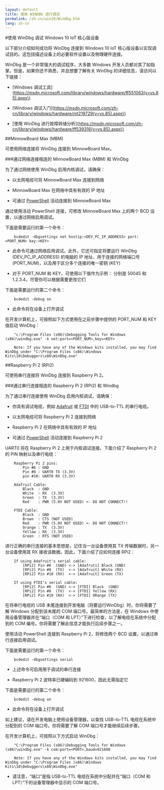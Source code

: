 ```yaml
---
layout: default
title: 使用 WINDBG 进行调试
permalink: /zh-cn/win10/Windbg.htm
lang: zh-cn
---
```


#使用 WinDbg 调试 Windows 10 IoT 核心版设备

以下部分介绍如何成功将 WinDbg 连接到 Windows 10 IoT 核心版设备以实现调试目的。这包括描述设备上的必要软件设置以及物理硬件连接。

WinDbg 是一个非常强大的调试程序，大多数 Windows 开发人员都对其了如指掌。但是，如果你还不熟悉，并且想要了解有关 WinDbg 的详细信息，请访问以下链接：

* \[Windows 调试工具\]\(https://msdn.microsoft.com/library/windows/hardware/ff551063(v=vs.85).aspx\) 

* \[Windows 调试入门\]\(https://msdn.microsoft.com/zh-cn/library/windows/hardware/mt219729(v=vs.85).aspx\)

* \[使用 WinDbg 进行故障转储分析\]\(https://msdn.microsoft.com/zh-cn/library/windows/hardware/ff539316(v=vs.85).aspx\)


##MinnowBoard Max \(MBM\) 

可使用网络连接将 WinDbg 连接到 MinnowBoard Max。

###通过网络连接相连的 MinnowBoard Max \(MBM\) 和 WinDbg

为了通过网络使用 WinDbg 启用内核调试，请确保：

* 以太网电缆可将 MinnowBoard Max 连接到网络 

* MinnowBoard Max 在网络中具有有效的 IP 地址

* 可通过 [PowerShell]({{site.baseurl}}/{{page.lang}}/win10/samples/PowerShell.htm) 活动连接到 MinnowBoard Max

通过使用活动 PowerShell 连接，可修改 MinnowBoard Max 上的两个 BCD 设置，以通过网络启用调试。

下面是需要运行的第一个命令：

        bcdedit -dbgsettings net hostip:<DEV_PC_IP_ADDRESS> port:<PORT_NUM> key:<KEY> 

* 此命令可通过网络启用调试。此外，它还可指定将要运行 WinDbg \(DEV\_PC\_IP\_ADDRESS\) 的电脑的 IP 地址、用于连接的网络端口号 \(PORT\_NUM\)，以及用于区分多个连接的唯一密钥 \(KEY\) 

* 对于 PORT\_NUM 和 KEY，可使用以下值作为示例： 分别是 50045 和 1.2.3.4，尽管你可以根据需要更改它们

下面是需要运行的第二个命令：

        bcdedit -debug on

* 此命令将在设备上打开调试 

在开发计算机上，可按照如下方式使用在之前步骤中提供的 PORT\_NUM 和 KEY 值启动 WinDbg：

        "c:\Program Files (x86)\Debugging Tools for Windows (x86)\windbg.exe" -k net:port=<PORT_NUM>,key=<KEY>

        Note: If you have any of the Windows kits installed, you may find WinDbg under "C:\Program Files (x86)\Windows Kits\10\Debuggers\x86\WinDbg.exe" 

##Raspberry Pi 2 \(RPi2\) 

可使用串行连接将 WinDbg 连接到 Raspberry Pi 2。

###通过串行连接相连的 Raspberry Pi 2 \(RPi2\) 和 Windbg

为了通过串行连接使用 WinDbg 启用内核调试，请确保：

* 你具有调试电缆，例如 [Adafruit](https://www.adafruit.com/product/954) 或 [FTDI](http://shop.clickandbuild.com/cnb/shop/ftdichip?productID=53&op=catalogue-product_info-null&prodCategoryID=105) 中的 USB-to-TTL 的串行电缆。 

* 以太网电缆可将 Raspberry Pi 2 连接到网络

* Raspberry Pi 2 在网络中具有有效的 IP 地址

* 可通过 [PowerShell]({{site.baseurl}}/{{page.lang}}/win10/samples/PowerShell.htm) 活动连接到 Raspberry Pi 2

UART0 将在 Raspberry Pi 2 上用于内核调试连接。下面介绍了 Raspberry Pi 2 的 PIN 映射以及串行电缆：

        Raspberry Pi 2 pins:
            Pin #6 : GND
            Pin #8 : UART0 TX (3.3V)
            pin #10: UART0 RX (3.3V)

        Adafruit Cable:
            Black  : GND
            White  : RX  (3.3V)
            Green  : TX  (3.3V)
            Red    : PWR (5.0V NOT USED) <- DO NOT CONNECT!!
        
        FTDI Cable:
            Black  : GND
            Brown  : CTS (NOT USED)
            Red    : PWR (5.0V NOT USED) <- DO NOT CONNECT!!
            Orange : TX  (3.3V)
            Yellow : RX  (3.3V)
            Green  : RTS (NOT USED)

进行正确的串行连接的基本思想是，记住当一台设备使用其 TX 传输数据时，另一台设备使用其 RX 接收该数据。因此，下面介绍了应如何连接 RPi2：

        If using Adafruit's serial cable:
            [RPi2] Pin #6  (GND) <-> [Adafruti] Black (GND)
            [RPi2] Pin #8  (TX)  <-> [Adafruit] White (RX) 
            [RPi2] Pin #10 (RX)  <-> [Adafruit] Green (TX)
        
        If using FTDI's serial cable:
            [RPi2] Pin #6  (GND) <-> [FTDI] Black  (GND)
            [RPi2] Pin #8  (TX)  <-> [FTDI] Yellow (RX) 
            [RPi2] Pin #10 (RX)  <-> [FTDI] ORange (TX)

在将串行电缆的 USB 末尾连接到开发电脑（将要运行WinDbg）时，你将需要了解 Windows 分配到该末尾的 COM 端口号。最简单的方法是，在 Windows 中使用设备管理器并在“端口（COM 和 LPT）”下进行检查，以了解电缆在系统中分配到的 COM 编号。你将需要了解此信息才能执行后续步骤之一。

使用活动 PowerShell 连接到 Raspberry Pi 2，将修改两个 BCD 设置，以通过串行连接启用调试。

下面是需要运行的第一个命令：
    
        bcdedit -dbgsettings serial 

* 上述命令可启用用于调试的串行连接

* Raspberry Pi 2 波特率已硬编码到 921600，因此无需指定它

下面是需要运行的第二个命令：

        bcdedit -debug on

* 此命令将在设备上打开调试 

如上建议，请在开发电脑上使用设备管理器，以查找 USB-to-TTL 电缆在系统中分配到的 COM 端口号。你将需要了解 COM 端口号才能继续后续步骤。

在开发计算机上，可按照以下方式启动 WinDbg：

        "C:\Program Files (x86)\Debugging Tools for Windows (x86)\windbg.exe" -k com:port=<PORT>,baud=921600

        Note: If you have any of the Windows kits installed, you may find WinDbg under "C:\Program Files (x86)\Windows Kits\10\Debuggers\x86\WinDbg.exe" 

* 请注意，“端口”是指 USB-to-TTL 电缆在系统中分配并在“端口（COM 和 LPT）”下的设备管理器中显示的 COM 端口号。
